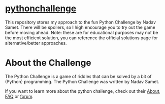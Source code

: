 # [pythonchallenge](http://www.pythonchallenge.com/)
This repository stores my approach to the fun Python Challenge by Nadav Samet. There will be spoilers, so I high encourage you to try out the game before moving ahead. Note: these are for educational purposes may not be the most efficient solution, you can reference the official solutions page for alternative/better approaches.

# About the Challenge
The Python Challenge is a game of riddles that can be solved by a bit of (Python) programming.
The Python Challenge was written by Nadav Samet.

If you want to learn more about the python challenge, check out their [About](http://www.pythonchallenge.com/about.php), [FAQ](http://www.pythonchallenge.com/faq.php) or [forum](https://groups.google.com/g/python-challenge).
